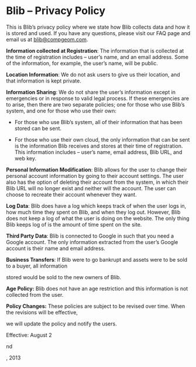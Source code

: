 Blib – Privacy Policy
=====================

This is Blib’s privacy policy where we state how Blib collects data and how it is stored and used. If you 
have any questions, please visit our FAQ page and email us at blib@compgeom.com. 

**Information collected at Registration**: The information that is collected at the time of registration 
includes – user’s name, and an email address. Some of the information, for example, the user’s name, 
will be public. 

**Location Information**: We do not ask users to give us their location, and that information is kept private.

**Information Sharing**: We do not share the user’s information except in emergencies or in response to 
valid legal process. If these emergencies are to arise, then there are two separate policies; one for those 
who use Blib’s system, and one for those who use their own:

* For those who use Blib’s system, all of their information that has been stored can be sent.

* For those who use their own cloud, the only information that can be sent is the information Blib 
receives and stores at their time of registration. This information includes – user’s name, email address, Blib URL, and web key. 

**Personal Information Modification**: Blib allows for the user to change their personal account 
information by going to their account settings. The user also has the option of deleting their account 
from the system, in which their Blib URL will no longer exist and neither will the account. The user can 
choose to recreate their account whenever they want. 

**Log Data**: Blib does have a log which keeps track of when the user logs in, how much time they spent on 
Blib, and when they log out. However, Blib does not keep a log of what the user is doing on the website. 
The only thing Blib keeps log of is the amount of time spent on the site. 

**Third Party Data**: Blib is connected to Google in such that you need a Google account. The only 
information extracted from the user’s Google account is their name and email address. 

**Business Transfers**: If Blib were to go bankrupt and assets were to be sold to a buyer, all information 

stored would be sold to the new owners of Blib. 

**Age Policy:** Blib does not have an age restriction and this information is not collected from the user.

**Policy Changes:** These policies are subject to be revised over time. When the revisions will be effective, 

we will update the policy and notify the users. 

Effective: August 2

nd

, 2013
